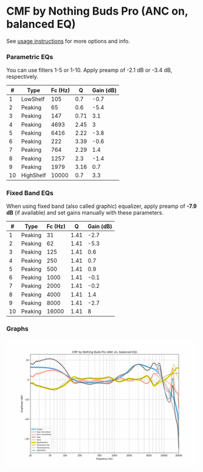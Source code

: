 # CMF by Nothing Buds Pro (ANC on, balanced EQ)
See [usage instructions](https://github.com/jaakkopasanen/AutoEq#usage) for more options and info.

### Parametric EQs
You can use filters 1-5 or 1-10. Apply preamp of -2.1 dB or -3.4 dB, respectively.

|   # | Type      |   Fc (Hz) |    Q |   Gain (dB) |
|-----|-----------|-----------|------|-------------|
|   1 | LowShelf  |       105 | 0.7  |        -0.7 |
|   2 | Peaking   |        65 | 0.6  |        -5.4 |
|   3 | Peaking   |       147 | 0.71 |         3.1 |
|   4 | Peaking   |      4693 | 2.45 |         3   |
|   5 | Peaking   |      6416 | 2.22 |        -3.8 |
|   6 | Peaking   |       222 | 3.39 |        -0.6 |
|   7 | Peaking   |       764 | 2.29 |         1.4 |
|   8 | Peaking   |      1257 | 2.3  |        -1.4 |
|   9 | Peaking   |      1979 | 3.16 |         0.7 |
|  10 | HighShelf |     10000 | 0.7  |         3.3 |

### Fixed Band EQs
When using fixed band (also called graphic) equalizer, apply preamp of **-7.9 dB** (if available) and set gains manually with these parameters.

|   # | Type    |   Fc (Hz) |    Q |   Gain (dB) |
|-----|---------|-----------|------|-------------|
|   1 | Peaking |        31 | 1.41 |        -2.7 |
|   2 | Peaking |        62 | 1.41 |        -5.3 |
|   3 | Peaking |       125 | 1.41 |         0.6 |
|   4 | Peaking |       250 | 1.41 |         0.7 |
|   5 | Peaking |       500 | 1.41 |         0.9 |
|   6 | Peaking |      1000 | 1.41 |        -0.1 |
|   7 | Peaking |      2000 | 1.41 |        -0.2 |
|   8 | Peaking |      4000 | 1.41 |         1.4 |
|   9 | Peaking |      8000 | 1.41 |        -2.7 |
|  10 | Peaking |     16000 | 1.41 |         8   |

### Graphs
![](./CMF%20by%20Nothing%20Buds%20Pro%20(ANC%20on,%20balanced%20EQ).png)
